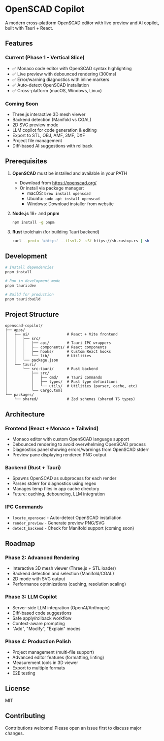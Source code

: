# OpenSCAD Copilot

A modern cross-platform OpenSCAD editor with live preview and AI copilot, built with Tauri + React.

## Features

### Current (Phase 1 - Vertical Slice)
- ✅ Monaco code editor with OpenSCAD syntax highlighting
- ✅ Live preview with debounced rendering (300ms)
- ✅ Error/warning diagnostics with inline markers
- ✅ Auto-detect OpenSCAD installation
- ✅ Cross-platform (macOS, Windows, Linux)

### Coming Soon
- Three.js interactive 3D mesh viewer
- Backend detection (Manifold vs CGAL)
- 2D SVG preview mode
- LLM copilot for code generation & editing
- Export to STL, OBJ, AMF, 3MF, DXF
- Project file management
- Diff-based AI suggestions with rollback

## Prerequisites

1. **OpenSCAD** must be installed and available in your PATH
   - Download from https://openscad.org/
   - Or install via package manager:
     - macOS: `brew install openscad`
     - Ubuntu: `sudo apt install openscad`
     - Windows: Download installer from website

2. **Node.js** 18+ and **pnpm**
   ```bash
   npm install -g pnpm
   ```

3. **Rust** toolchain (for building Tauri backend)
   ```bash
   curl --proto '=https' --tlsv1.2 -sSf https://sh.rustup.rs | sh
   ```

## Development

```bash
# Install dependencies
pnpm install

# Run in development mode
pnpm tauri:dev

# Build for production
pnpm tauri:build
```

## Project Structure

```
openscad-copilot/
├── apps/
│   ├── ui/                 # React + Vite frontend
│   │   ├── src/
│   │   │   ├── api/        # Tauri IPC wrappers
│   │   │   ├── components/ # React components
│   │   │   ├── hooks/      # Custom React hooks
│   │   │   └── lib/        # Utilities
│   │   └── package.json
│   └── tauri/
│       └── src-tauri/      # Rust backend
│           ├── src/
│           │   ├── cmd/    # Tauri commands
│           │   ├── types/  # Rust type definitions
│           │   └── utils/  # Utilities (parser, cache, etc)
│           └── Cargo.toml
└── packages/
    └── shared/             # Zod schemas (shared TS types)
```

## Architecture

### Frontend (React + Monaco + Tailwind)
- Monaco editor with custom OpenSCAD language support
- Debounced rendering to avoid overwhelming OpenSCAD process
- Diagnostics panel showing errors/warnings from OpenSCAD stderr
- Preview pane displaying rendered PNG output

### Backend (Rust + Tauri)
- Spawns OpenSCAD as subprocess for each render
- Parses stderr for diagnostics using regex
- Manages temp files in app cache directory
- Future: caching, debouncing, LLM integration

### IPC Commands
- `locate_openscad` - Auto-detect OpenSCAD installation
- `render_preview` - Generate preview PNG/SVG
- `detect_backend` - Check for Manifold support (coming soon)

## Roadmap

### Phase 2: Advanced Rendering
- Interactive 3D mesh viewer (Three.js + STL loader)
- Backend detection and selection (Manifold/CGAL)
- 2D mode with SVG output
- Performance optimizations (caching, resolution scaling)

### Phase 3: LLM Copilot
- Server-side LLM integration (OpenAI/Anthropic)
- Diff-based code suggestions
- Safe apply/rollback workflow
- Context-aware prompting
- "Add", "Modify", "Explain" modes

### Phase 4: Production Polish
- Project management (multi-file support)
- Advanced editor features (formatting, linting)
- Measurement tools in 3D viewer
- Export to multiple formats
- E2E testing

## License

MIT

## Contributing

Contributions welcome! Please open an issue first to discuss major changes.
